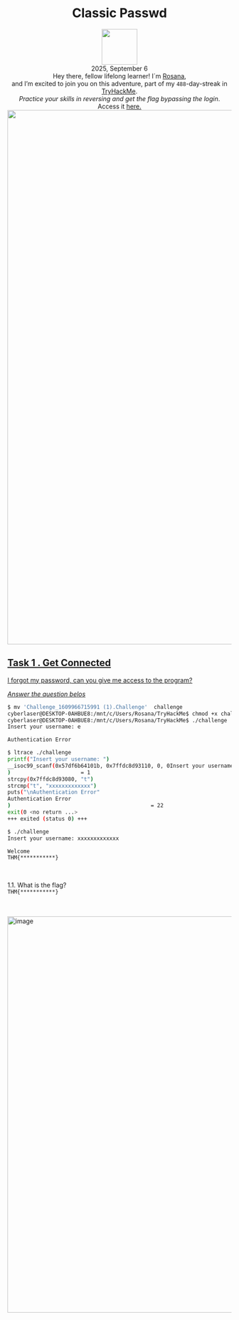 <h1 align="center">Classic Passwd</h1>
<p align="center"><img width="80px" src="https://github.com/user-attachments/assets/8b7b3986-9a26-40dc-95de-8adb373b7f0c"><br>
2025, September 6<br> Hey there, fellow lifelong learner! I´m <a href="https://www.linkedin.com/in/rosanafssantos/">Rosana</a>,<br>
and I’m excited to join you on this adventure, part of my <code>488</code>-day-streak in<a href="https://tryhackme.com"> TryHackMe</a>.<br>
<em>Practice your skills in reversing and get the flag bypassing the login</em>.<br>
Access it <a href="https://tryhackme.com/room/classicpasswd"</a>here.<br>
<img width="1200px" src="https://github.com/user-attachments/assets/8b7b3986-9a26-40dc-95de-8adb373b7f0c"></p>

<h2>Task 1 . Get Connected</h2>
<p>I forgot my password, can you give me access to the program?</p>

<p><em>Answer the question belos</em></p>

```bash
$ mv 'Challenge_1609966715991 (1).Challenge'  challenge
cyberlaser@DESKTOP-0AHBUE8:/mnt/c/Users/Rosana/TryHackMe$ chmod +x challenge
cyberlaser@DESKTOP-0AHBUE8:/mnt/c/Users/Rosana/TryHackMe$ ./challenge
Insert your username: e

Authentication Error
```

```bash
$ ltrace ./challenge
printf("Insert your username: ")                                          = 22
__isoc99_scanf(0x57df6b64101b, 0x7ffdc8d93110, 0, 0Insert your username: t
)                      = 1
strcpy(0x7ffdc8d93080, "t")                                               = 0x7ffdc8d93080
strcmp("t", "xxxxxxxxxxxxx")                                              = 51
puts("\nAuthentication Error"
Authentication Error
)                                            = 22
exit(0 <no return ...>
+++ exited (status 0) +++
```


```bash
$ ./challenge
Insert your username: xxxxxxxxxxxxx

Welcome
THM{***********}
```

<br>
<p>1.1. What is the flag?<br>
<code>THM{***********}</code></p>

<br>
<br>

<img width="1898" height="890" alt="image" src="https://github.com/user-attachments/assets/439b3da2-90b6-4879-9682-0b2283d5f38f" />
